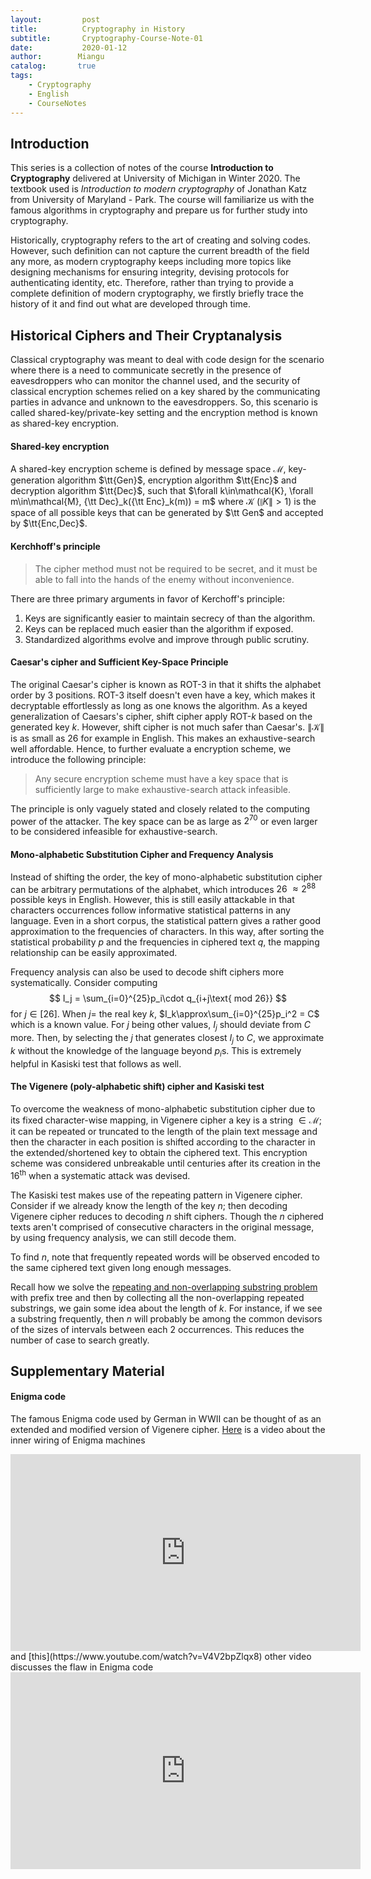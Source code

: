 ```yaml
---
layout:         post
title:          Cryptography in History
subtitle:       Cryptography-Course-Note-01
date:           2020-01-12
author:        Miangu
catalog:       true
tags:
    - Cryptography
    - English
    - CourseNotes
---
```


## Introduction

This series is a collection of notes of the course **Introduction to Cryptography** delivered at University of Michigan in Winter 2020. The textbook used is *Introduction to modern cryptography* of Jonathan Katz from University of Maryland - Park. The course will familiarize us with the famous algorithms in cryptography and prepare us for further study into cryptography.

Historically, cryptography refers to the art of creating and solving codes. However, such definition can not capture the current breadth of the field any more, as modern cryptography keeps including more topics like designing mechanisms for ensuring integrity, devising protocols for authenticating identity, etc. Therefore, rather than trying to provide a complete definition of modern cryptography, we firstly briefly trace the history of it and find out what are developed through time.

## Historical Ciphers and Their Cryptanalysis

Classical cryptography was meant to deal with code design for the scenario where there is a need to communicate secretly in the presence of eavesdroppers who can monitor the channel used, and the security of classical encryption schemes relied on a key shared by the communicating parties in advance and unknown to the eavesdroppers. So, this scenario is called shared-key/private-key setting and the encryption method is known as shared-key encryption.

#### Shared-key encryption

A shared-key encryption scheme is defined by message space $\mathcal{M}$, key-generation algorithm $\tt{Gen}$, encryption algorithm $\tt{Enc}$ and decryption algorithm $\tt{Dec}$, such that $\forall k\in\mathcal{K}, \forall m\in\mathcal{M}, {\tt Dec}_k({\tt Enc}_k(m)) = m$ where $\mathcal{K}$ ($\|K\|>1$) is the space of all possible keys that can be generated by $\tt Gen$ and accepted by $\tt{Enc,Dec}$.

#### Kerchhoff's principle

> The cipher method must not be required to be secret, and it must be able to fall into the hands of the enemy without inconvenience.

There are three primary arguments in favor of Kerchoff's principle:

1. Keys are significantly easier to maintain secrecy of than the algorithm.
2. Keys can be replaced much easier than the algorithm if exposed.
3. Standardized algorithms evolve and improve through public scrutiny.

#### Caesar's cipher and Sufficient Key-Space Principle

The original Caesar's cipher is known as ROT-3 in that it shifts the alphabet order by 3 positions. ROT-3 itself doesn't even have a key, which makes it decryptable effortlessly as long as one knows the algorithm. As a keyed generalization of Caesars's cipher, shift cipher apply ROT-$k$ based on the generated key $k$. However, shift cipher is not much safer than Caesar's. $\|\mathcal{K}\|$ is as small as $26$ for example in English. This makes an exhaustive-search well affordable. Hence, to further evaluate a encryption scheme, we introduce the following principle:

> Any secure encryption scheme must have a key space that is sufficiently large to make exhaustive-search attack infeasible.

The principle is only vaguely stated and closely related to the computing power of the attacker. The key space can be as large as $2^{70}$ or even larger to be considered infeasible for exhaustive-search.

#### Mono-alphabetic Substitution Cipher and Frequency Analysis

Instead of shifting the order, the key of mono-alphabetic substitution cipher can be arbitrary permutations of the alphabet, which introduces $26~\approx2^{88}$ possible keys in English. However, this is still easily attackable in that characters occurrences follow informative statistical patterns in any language. Even in a short corpus, the statistical pattern gives a rather good approximation to the frequencies of characters. In this way, after sorting the statistical probability $p$ and the frequencies in ciphered text $q$, the mapping relationship can be easily approximated.

Frequency analysis can also be used to decode shift ciphers more systematically. Consider computing
$$
I_j = \sum_{i=0}^{25}p_i\cdot q_{i+j\text{ mod 26}}
$$
for $j\in[26]$. When $j =$ the real key $k$, $I_k\approx\sum_{i=0}^{25}p_i^2 = C$ which is a known value. For $j$ being other values, $I_j$ should deviate from $C$ more. Then, by selecting the $j$ that generates closest $I_j$ to $C$, we approximate $k$ without the knowledge of the language beyond $p_i$s. This is extremely helpful in Kasiski test that follows as well.

#### The Vigenere (poly-alphabetic shift) cipher and Kasiski test

To overcome the weakness of mono-alphabetic substitution cipher due to its fixed character-wise mapping, in Vigenere cipher a key is a string $\in\mathcal{M}$; it can be repeated or truncated to the length of the plain text message and then the character in each position is shifted according to the character in the extended/shortened key to obtain the ciphered text. This encryption scheme was considered unbreakable until centuries after its creation in the $16^\mathrm{th}$ when a systematic attack was devised.

The Kasiski test makes use of the repeating pattern in Vigenere cipher. Consider if we already know the length of the key $n$; then decoding Vigenere cipher reduces to decoding $n$ shift ciphers. Though the $n$ ciphered texts aren't comprised of consecutive characters in the original message, by using frequency analysis, we can still decode them.

To find $n$, note that frequently repeated words will be observed encoded to the same ciphered text given long enough messages. 

Recall how we solve the [repeating and non-overlapping substring problem](https://www.geeksforgeeks.org/longest-repeating-and-non-overlapping-substring/) with prefix tree and then by collecting all the non-overlapping repeated substrings, we gain some idea about the length of $k$. For instance, if we see a substring frequently, then $n$ will probably be  among the common devisors of the sizes of intervals between each 2 occurrences. This reduces the number of case to search greatly.

## Supplementary Material

#### Enigma code

The famous Enigma code used by German in WWⅡ can be thought of as an extended and modified version of Vigenere cipher. [Here](https://www.youtube.com/watch?v=mcX7iO_XCFA) is a video about the inner wiring of Enigma machines

<iframe width="560" height="315" align="middle" src="https://www.youtube.com/embed/mcX7iO_XCFA" frameborder="0" allow="accelerometer; autoplay; encrypted-media; gyroscope; picture-in-picture" allowfullscreen></iframe>
and [this](https://www.youtube.com/watch?v=V4V2bpZlqx8) other video discusses the flaw in Enigma code

<iframe width="560" height="315" align="middle" src="https://www.youtube.com/embed/G2_Q9FoD-oQ" frameborder="0" allow="accelerometer; autoplay; encrypted-media; gyroscope; picture-in-picture" allowfullscreen></iframe>
